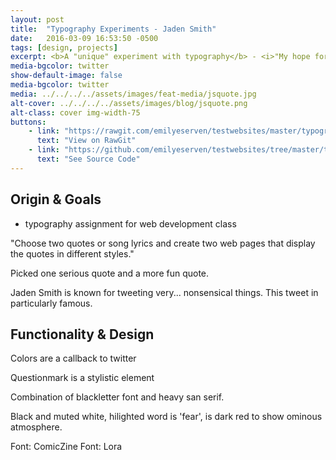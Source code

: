 ```yaml
---
layout: post
title:  "Typography Experiments - Jaden Smith"
date:   2016-03-09 16:53:50 -0500
tags: [design, projects]
excerpt: <b>A "unique" experiment with typography</b> - <i>"My hope for these little blog posts is to document my process and hopefully be able to learn from it in retrospect when I do another portfolio."</i>
media-bgcolor: twitter
show-default-image: false
media-bgcolor: twitter
media: ../../../../assets/images/feat-media/jsquote.jpg
alt-cover: ../../../../assets/images/blog/jsquote.png
alt-class: cover img-width-75
buttons:
    - link: "https://rawgit.com/emilyeserven/testwebsites/master/typography/smith.html"
      text: "View on RawGit"
    - link: "https://github.com/emilyeserven/testwebsites/tree/master/typography"
      text: "See Source Code"
---
```


## Origin & Goals

- typography assignment for web development class

"Choose two quotes or song lyrics and create two web pages that display the quotes in different styles."

Picked one serious quote and a more fun quote.

Jaden Smith is known for tweeting very... nonsensical things. This tweet in particularly famous.

## Functionality & Design

Colors are a callback to twitter

Questionmark is a stylistic element

Combination of blackletter font and heavy san serif.

Black and muted white, hilighted word is 'fear', is dark red to show ominous atmosphere.

Font: ComicZine
Font: Lora
